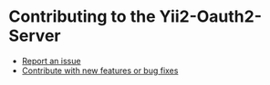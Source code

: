 Contributing to the Yii2-Oauth2-Server
======================================

- [Report an issue](../docs/internals/report-an-issue.md)
- [Contribute with new features or bug fixes](../docs/internals/pull-request-qa.md)
